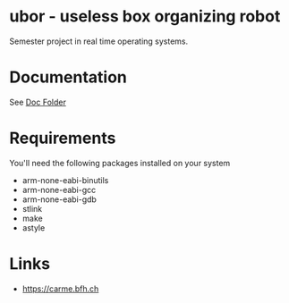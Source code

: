 # ubor - useless box organizing robot

Semester project in real time operating systems.

# Documentation

See [Doc Folder](./doc/index.md)


# Requirements

You'll need the following packages installed on your system

- arm-none-eabi-binutils
- arm-none-eabi-gcc
- arm-none-eabi-gdb
- stlink
- make
- astyle

# Links

- https://carme.bfh.ch
